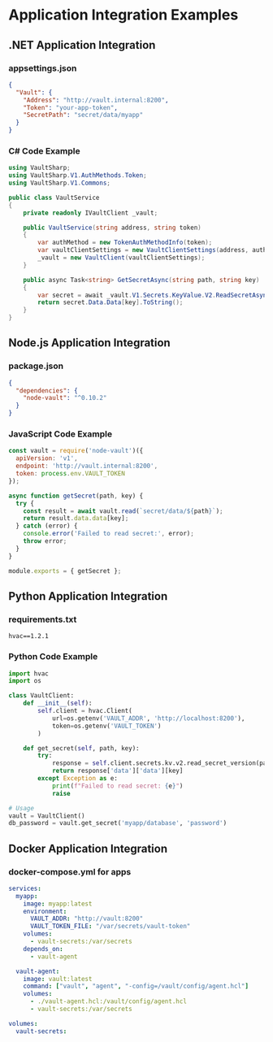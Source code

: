 # Application Integration Examples

## .NET Application Integration

### appsettings.json
```json
{
  "Vault": {
    "Address": "http://vault.internal:8200",
    "Token": "your-app-token",
    "SecretPath": "secret/data/myapp"
  }
}
```

### C# Code Example
```csharp
using VaultSharp;
using VaultSharp.V1.AuthMethods.Token;
using VaultSharp.V1.Commons;

public class VaultService
{
    private readonly IVaultClient _vault;

    public VaultService(string address, string token)
    {
        var authMethod = new TokenAuthMethodInfo(token);
        var vaultClientSettings = new VaultClientSettings(address, authMethod);
        _vault = new VaultClient(vaultClientSettings);
    }

    public async Task<string> GetSecretAsync(string path, string key)
    {
        var secret = await _vault.V1.Secrets.KeyValue.V2.ReadSecretAsync(path);
        return secret.Data.Data[key].ToString();
    }
}
```

## Node.js Application Integration

### package.json
```json
{
  "dependencies": {
    "node-vault": "^0.10.2"
  }
}
```

### JavaScript Code Example
```javascript
const vault = require('node-vault')({
  apiVersion: 'v1',
  endpoint: 'http://vault.internal:8200',
  token: process.env.VAULT_TOKEN
});

async function getSecret(path, key) {
  try {
    const result = await vault.read(`secret/data/${path}`);
    return result.data.data[key];
  } catch (error) {
    console.error('Failed to read secret:', error);
    throw error;
  }
}

module.exports = { getSecret };
```

## Python Application Integration

### requirements.txt
```
hvac==1.2.1
```

### Python Code Example
```python
import hvac
import os

class VaultClient:
    def __init__(self):
        self.client = hvac.Client(
            url=os.getenv('VAULT_ADDR', 'http://localhost:8200'),
            token=os.getenv('VAULT_TOKEN')
        )

    def get_secret(self, path, key):
        try:
            response = self.client.secrets.kv.v2.read_secret_version(path=path)
            return response['data']['data'][key]
        except Exception as e:
            print(f"Failed to read secret: {e}")
            raise

# Usage
vault = VaultClient()
db_password = vault.get_secret('myapp/database', 'password')
```

## Docker Application Integration

### docker-compose.yml for apps
```yaml
services:
  myapp:
    image: myapp:latest
    environment:
      VAULT_ADDR: "http://vault:8200"
      VAULT_TOKEN_FILE: "/var/secrets/vault-token"
    volumes:
      - vault-secrets:/var/secrets
    depends_on:
      - vault-agent

  vault-agent:
    image: vault:latest
    command: ["vault", "agent", "-config=/vault/config/agent.hcl"]
    volumes:
      - ./vault-agent.hcl:/vault/config/agent.hcl
      - vault-secrets:/var/secrets

volumes:
  vault-secrets:
```
